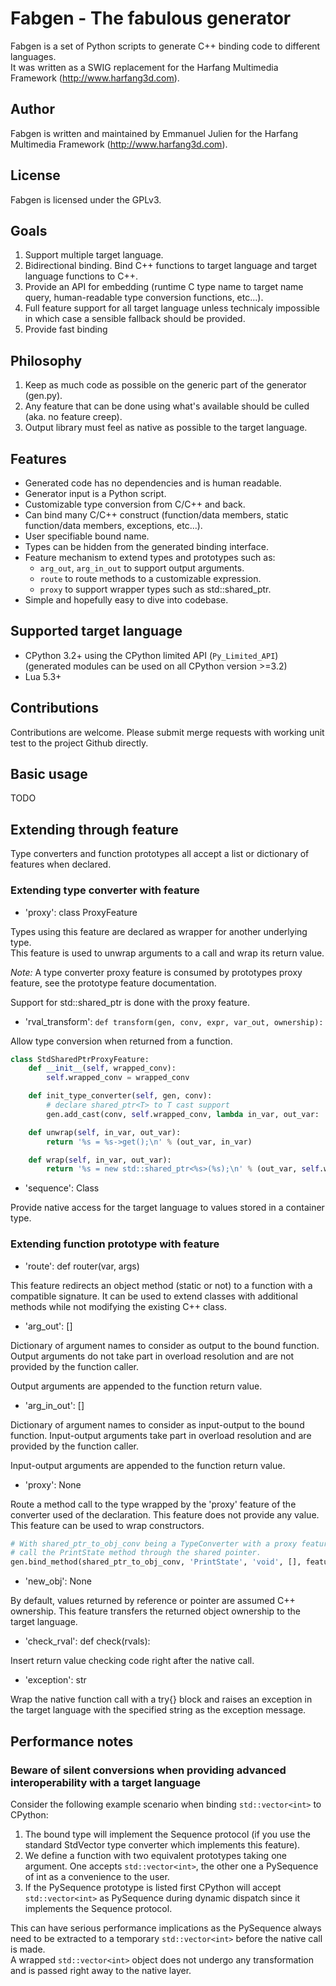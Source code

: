 # Fabgen - The fabulous generator

Fabgen is a set of Python scripts to generate C++ binding code to different languages.  
It was written as a SWIG replacement for the Harfang Multimedia Framework (http://www.harfang3d.com).

## Author

Fabgen is written and maintained by Emmanuel Julien for the Harfang Multimedia Framework (http://www.harfang3d.com).

## License

Fabgen is licensed under the GPLv3.

## Goals

1. Support multiple target language.
1. Bidirectional binding. Bind C++ functions to target language and target language functions to C++.
1. Provide an API for embedding (runtime C type name to target name query, human-readable type conversion functions, etc...).
1. Full feature support for all target language unless technicaly impossible in which case a sensible fallback should be provided.
1. Provide fast binding

## Philosophy

1. Keep as much code as possible on the generic part of the generator (gen.py).
1. Any feature that can be done using what's available should be culled (aka. no feature creep).
1. Output library must feel as native as possible to the target language.

## Features

- Generated code has no dependencies and is human readable.
- Generator input is a Python script.
- Customizable type conversion from C/C++ and back.
- Can bind many C/C++ construct (function/data members, static function/data members, exceptions, etc...).
- User specifiable bound name.
- Types can be hidden from the generated binding interface.
- Feature mechanism to extend types and prototypes such as:
  - `arg_out`, `arg_in_out` to support output arguments.
  - `route` to route methods to a customizable expression.
  - `proxy` to support wrapper types such as std::shared_ptr<T>.
- Simple and hopefully easy to dive into codebase.

## Supported target language

- CPython 3.2+ using the CPython limited API (`Py_Limited_API`) (generated modules can be used on all CPython version >=3.2)
- Lua 5.3+

## Contributions

Contributions are welcome. Please submit merge requests with working unit test to the project Github directly.

## Basic usage

TODO

## Extending through feature

Type converters and function prototypes all accept a list or dictionary of features when declared.

### Extending type converter with feature

- 'proxy': class ProxyFeature

Types using this feature are declared as wrapper for another underlying type.  
This feature is used to unwrap arguments to a call and wrap its return value.

*Note:* A type converter proxy feature is consumed by prototypes proxy feature, see the prototype feature documentation.

Support for std::shared_ptr is done with the proxy feature.

- 'rval_transform': `def transform(gen, conv, expr, var_out, ownership):`

Allow type conversion when returned from a function.

```python
class StdSharedPtrProxyFeature:
    def __init__(self, wrapped_conv):
        self.wrapped_conv = wrapped_conv

    def init_type_converter(self, gen, conv):
        # declare shared_ptr<T> to T cast support
        gen.add_cast(conv, self.wrapped_conv, lambda in_var, out_var: '%s = ((%s *)%s)->get();\n' % (out_var, conv.ctype, in_var))

    def unwrap(self, in_var, out_var):
        return '%s = %s->get();\n' % (out_var, in_var)

    def wrap(self, in_var, out_var):
        return '%s = new std::shared_ptr<%s>(%s);\n' % (out_var, self.wrapped_conv.ctype, in_var)
```

- 'sequence': Class

Provide native access for the target language to values stored in a container type.

### Extending function prototype with feature

- 'route': def router(var, args)

This feature redirects an object method (static or not) to a function with a compatible signature.
It can be used to extend classes with additional methods while not modifying the existing C++ class.

- 'arg_out': []

Dictionary of argument names to consider as output to the bound function.
Output arguments do not take part in overload resolution and are not provided by the function caller.

Output arguments are appended to the function return value.

- 'arg_in_out': []

Dictionary of argument names to consider as input-output to the bound function.
Input-output arguments take part in overload resolution and are provided by the function caller.

Input-output arguments are appended to the function return value.

- 'proxy': None

Route a method call to the type wrapped by the 'proxy' feature of the converter used of the declaration.
This feature does not provide any value.
This feature can be used to wrap constructors.

```python
# With shared_ptr_to_obj_conv being a TypeConverter with a proxy feature,
# call the PrintState method through the shared pointer.
gen.bind_method(shared_ptr_to_obj_conv, 'PrintState', 'void', [], features=['proxy'])
```

- 'new_obj': None

By default, values returned by reference or pointer are assumed C++ ownership.
This feature transfers the returned object ownership to the target language.

- 'check_rval': def check(rvals):

Insert return value checking code right after the native call.

- 'exception': str

Wrap the native function call with a try{} block and raises an exception in the target language with
the specified string as the exception message.

## Performance notes

### Beware of silent conversions when providing advanced interoperability with a target language

Consider the following example scenario when binding `std::vector<int>` to CPython:

1. The bound type will implement the Sequence protocol (if you use the standard StdVector type converter which implements this feature).
1. We define a function with two equivalent prototypes taking one argument. One accepts `std::vector<int>`, the other one a PySequence of int as a convenience to the user.
1. If the PySequence prototype is listed first CPython will accept `std::vector<int>` as PySequence during dynamic dispatch since it implements the Sequence protocol.

This can have serious performance implications as the PySequence always need to be extracted to a temporary `std::vector<int>` before the native call is made.  
A wrapped `std::vector<int>` object does not undergo any transformation and is passed right away to the native layer.

